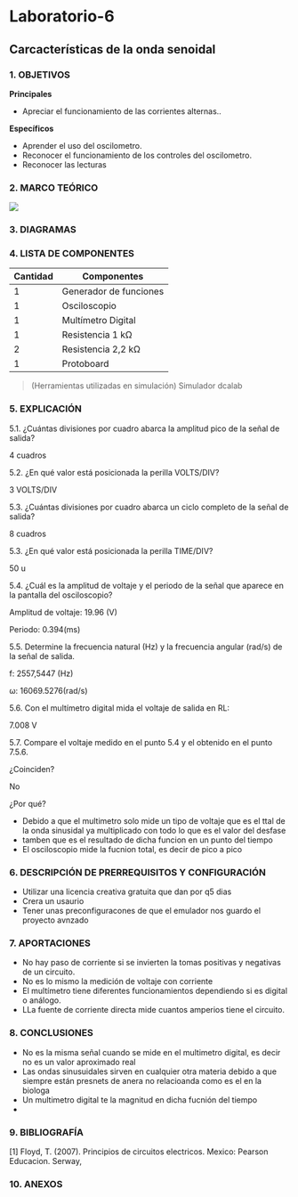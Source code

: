 # Laboratorio-6
## Carcacterísticas de la onda senoidal
### 1.	OBJETIVOS

**Principales**

 - Apreciar el funcionamiento de las corrientes alternas..

**Específicos**

- Aprender el uso del oscilometro.
- Reconocer el funcionamiento de los controles del oscilometro.
- Reconocer las lecturas 

### 2.	MARCO TEÓRICO 

![](https://github.com/SanchezMaiAndresSebastian/Laboratorio-6/tree/main/Fotos/1.png)

### 3.	DIAGRAMAS





### 4.	LISTA DE COMPONENTES

| Cantidad | Componentes | 
| -------- | ----------- | 
| 1 |Generador de funciones | 
| 1 |Osciloscopio | 
| 1 |Multímetro Digital| 
| 1 |Resistencia 1 kΩ | 
| 2 |Resistencia 2,2 kΩ | 
| 1 |Protoboard | 

 
> (Herramientas utilizadas en simulación) 
> Simulador dcalab


### 5.	EXPLICACIÓN

5.1. ¿Cuántas divisiones por cuadro abarca la amplitud pico de la señal de salida?

4 cuadros

5.2. ¿En qué valor está posicionada la perilla VOLTS/DIV? 

3 VOLTS/DIV

5.3. ¿Cuántas divisiones por cuadro abarca un ciclo completo de la señal de salida?

8 cuadros

5.3. ¿En qué valor está posicionada la perilla TIME/DIV? 

50 u

5.4. ¿Cuál es la amplitud de voltaje y el periodo de la señal que aparece en la pantalla
del osciloscopio?

Amplitud de voltaje: 19.96 (V)

Periodo: 0.394(ms)

5.5. Determine la frecuencia natural (Hz) y la frecuencia angular (rad/s) de la señal de
salida.

f: 2557,5447 (Hz)

ω: 16069.5276(rad/s)

5.6. Con el multímetro digital mida el voltaje de salida en RL: 

7.008  V

5.7. Compare el voltaje medido en el punto 5.4 y el obtenido en el punto 7.5.6.

¿Coinciden? 

No

¿Por qué?

- Debido a que el multimetro solo mide un tipo de voltaje que es el ttal de la onda sinusidal ya multiplicado con todo lo que es el valor del desfase
- tamben que es el resultado de dicha funcion en un punto del tiempo
- El osciloscopio mide la fucnion total, es decir de pico a pico


### 6.	 DESCRIPCIÓN DE PRERREQUISITOS Y CONFIGURACIÓN

- Utilizar una licencia creativa gratuita que dan por q5 dias 
- Crera un usaurio
- Tener unas preconfiguracones de que el emulador nos guardo el proyecto avnzado
 
### 7.	APORTACIONES

 - No hay paso de corriente si se invierten la tomas positivas y negativas de un circuito.
 - No es lo mismo la medición de voltaje con corriente 
 - El multímetro tiene diferentes funcionamientos dependiendo si es digital o análogo.
 - LLa fuente de corriente directa mide cuantos amperios tiene el circuito.
 
### 8.	CONCLUSIONES
 - No es la misma señal cuando se mide en el multimetro digital, es decir no es un valor aproximado real
 - Las ondas sinusuidales sirven en cualquier otra materia debido a que siempre están presnets de anera no relacioanda como es el en la biologa
 - Un multimetro digital te la magnitud en dicha fucnión del tiempo
 - 

### 9.	BIBLIOGRAFÍA

[1] Floyd, T. (2007). Principios de circuitos electricos. Mexico: Pearson Educacion. Serway,


### 10.	 ANEXOS
